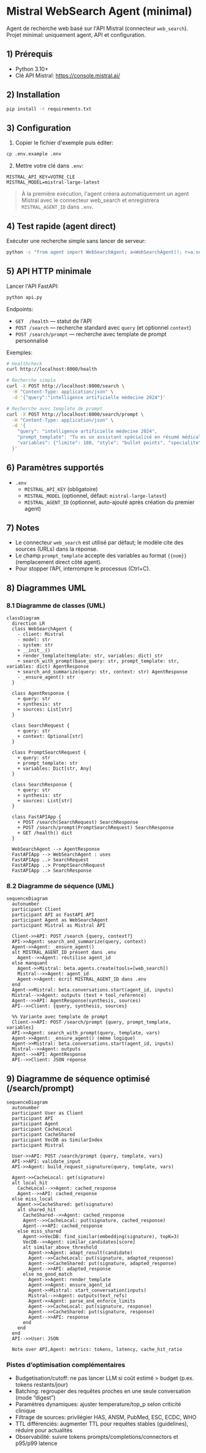 # Mistral WebSearch Agent (minimal)

Agent de recherche web basé sur l'API Mistral (connecteur `web_search`). Projet minimal: uniquement agent, API et configuration.

## 1) Prérequis
- Python 3.10+
- Clé API Mistral: https://console.mistral.ai/

## 2) Installation
```bash
pip install -r requirements.txt
```

## 3) Configuration
1. Copier le fichier d'exemple puis éditer:
```bash
cp .env.example .env
```
2. Mettre votre clé dans `.env`:
```
MISTRAL_API_KEY=VOTRE_CLE
MISTRAL_MODEL=mistral-large-latest
```
> À la première exécution, l'agent créera automatiquement un agent Mistral avec le connecteur web_search et enregistrera `MISTRAL_AGENT_ID` dans `.env`.

## 4) Test rapide (agent direct)
Exécuter une recherche simple sans lancer de serveur:
```bash
python -c "from agent import WebSearchAgent; a=WebSearchAgent(); r=a.search_and_summarize('intelligence artificielle médecine 2024'); print(r.synthesis[:500]); print('\nSources:', len(r.sources)); [print('-', s) for s in r.sources[:5]]"
```

## 5) API HTTP minimale
Lancer l'API FastAPI:
```bash
python api.py
```
Endpoints:
- `GET  /health` — statut de l'API
- `POST /search` — recherche standard avec `query` (et optionnel `context`)
- `POST /search/prompt` — recherche avec template de prompt personnalisé

Exemples:
```bash
# Healthcheck
curl http://localhost:8000/health

# Recherche simple
curl -X POST http://localhost:8000/search \
  -H "Content-Type: application/json" \
  -d '{"query":"intelligence artificielle médecine 2024"}'

# Recherche avec template de prompt
curl -X POST http://localhost:8000/search/prompt \
  -H "Content-Type: application/json" \
  -d '{
    "query": "intelligence artificielle médecine 2024",
    "prompt_template": "Tu es un assistant spécialisé en résumé médical... Limite: {{limite}} mots. Style: {{style}}.",
    "variables": {"limite": 180, "style": "bullet points", "specialite": "Médecine générale", "tonalite": "professionnelle", "medicaments": "anticoagulants", "recommandations": "HAS, ESC"}
  }'
```

## 6) Paramètres supportés
- `.env`
  - `MISTRAL_API_KEY` (obligatoire)
  - `MISTRAL_MODEL` (optionnel, défaut: `mistral-large-latest`)
  - `MISTRAL_AGENT_ID` (optionnel, auto-ajouté après création du premier agent)

## 7) Notes
- Le connecteur `web_search` est utilisé par défaut; le modèle cite des sources (URLs) dans la réponse.
- Le champ `prompt_template` accepte des variables au format `{{nom}}` (remplacement direct côté agent).
- Pour stopper l’API, interrompre le processus (Ctrl+C).



## 8) Diagrammes UML

### 8.1 Diagramme de classes (UML)
```mermaid
classDiagram
  direction LR
  class WebSearchAgent {
    - client: Mistral
    - model: str
    - system: str
    + __init__()
    + render_template(template: str, variables: dict) str
    + search_with_prompt(base_query: str, prompt_template: str, variables: dict) AgentResponse
    + search_and_summarize(query: str, context: str) AgentResponse
    - _ensure_agent() str
  }

  class AgentResponse {
    + query: str
    + synthesis: str
    + sources: List[str]
  }

  class SearchRequest {
    + query: str
    + context: Optional[str]
  }

  class PromptSearchRequest {
    + query: str
    + prompt_template: str
    + variables: Dict[str, Any]
  }

  class SearchResponse {
    + query: str
    + synthesis: str
    + sources: List[str]
  }

  class FastAPIApp {
    + POST /search(SearchRequest) SearchResponse
    + POST /search/prompt(PromptSearchRequest) SearchResponse
    + GET /health() dict
  }

  WebSearchAgent --> AgentResponse
  FastAPIApp --> WebSearchAgent : uses
  FastAPIApp ..> SearchRequest
  FastAPIApp ..> PromptSearchRequest
  FastAPIApp ..> SearchResponse
```

### 8.2 Diagramme de séquence (UML)
```mermaid
sequenceDiagram
  autonumber
  participant Client
  participant API as FastAPI API
  participant Agent as WebSearchAgent
  participant Mistral as Mistral API

  Client->>API: POST /search {query, context?}
  API->>Agent: search_and_summarize(query, context)
  Agent->>Agent: _ensure_agent()
  alt MISTRAL_AGENT_ID présent dans .env
    Agent-->>Agent: réutilise agent_id
  else manquant
    Agent->>Mistral: beta.agents.create(tools=[web_search])
    Mistral-->>Agent: agent_id
    Agent->>Agent: écrit MISTRAL_AGENT_ID dans .env
  end
  Agent->>Mistral: beta.conversations.start(agent_id, inputs)
  Mistral-->>Agent: outputs (text + tool_reference)
  Agent-->>API: AgentResponse(synthesis, sources)
  API-->>Client: {query, synthesis, sources}

  %% Variante avec template de prompt
  Client->>API: POST /search/prompt {query, prompt_template, variables}
  API->>Agent: search_with_prompt(query, template, vars)
  Agent->>Agent: _ensure_agent() (même logique)
  Agent->>Mistral: beta.conversations.start(agent_id, inputs)
  Mistral-->>Agent: outputs
  Agent-->>API: AgentResponse
  API-->>Client: JSON réponse
```


## 9) Diagramme de séquence optimisé (/search/prompt)
```mermaid
sequenceDiagram
  autonumber
  participant User as Client
  participant API
  participant Agent
  participant CacheLocal
  participant CacheShared
  participant VecDB as SimilarIndex
  participant Mistral

  User->>API: POST /search/prompt {query, template, vars}
  API->>API: validate_input
  API->>Agent: build_request_signature(query, template, vars)

  Agent->>CacheLocal: get(signature)
  alt local_hit
    CacheLocal-->>Agent: cached_response
    Agent-->>API: cached_response
  else miss_local
    Agent->>CacheShared: get(signature)
    alt shared_hit
      CacheShared-->>Agent: cached_response
      Agent-->>CacheLocal: put(signature, cached_response)
      Agent-->>API: cached_response
    else miss_shared
      Agent->>VecDB: find_similar(embedding(signature), topK=3)
      VecDB-->>Agent: similar_candidates[score]
      alt similar_above_threshold
        Agent->>Agent: adapt_result(candidate)
        Agent-->>CacheLocal: put(signature, adapted_response)
        Agent-->>CacheShared: put(signature, adapted_response)
        Agent-->>API: adapted_response
      else no_good_match
        Agent->>Agent: render_template
        Agent->>Agent: ensure_agent_id
        Agent->>Mistral: start_conversation(inputs)
        Mistral-->>Agent: outputs(text_refs)
        Agent->>Agent: parse_and_enforce_limits
        Agent-->>CacheLocal: put(signature, response)
        Agent-->>CacheShared: put(signature, response)
        Agent-->>API: response
      end
    end
  end
  API-->>User: JSON

  Note over API,Agent: metrics: tokens, latency, cache_hit_ratio
```

### Pistes d’optimisation complémentaires
- Budgetisation/cutoff: ne pas lancer LLM si coût estimé > budget (p.ex. tokens restants/jour)
- Batching: regrouper des requêtes proches en une seule conversation (mode “digest”)
- Paramètres dynamiques: ajuster temperature/top_p selon criticité clinique
- Filtrage de sources: privilégier HAS, ANSM, PubMed, ESC, ECDC, WHO
- TTL différenciés: augmenter TTL pour requêtes stables (guidelines), réduire pour actualités
- Observabilité: suivre tokens prompts/completions/connectors et p95/p99 latence

